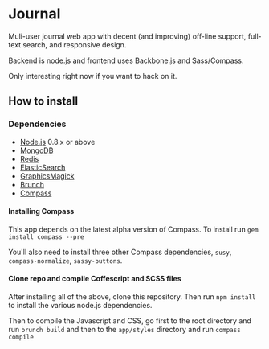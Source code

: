 # Journal

Muli-user journal web app with decent (and improving) off-line support, full-text search, and responsive design.

Backend is node.js and frontend uses Backbone.js and Sass/Compass.

Only interesting right now if you want to hack on it.

## How to install

### Dependencies

* [Node.js](http://nodejs.org/) 0.8.x or above
* [MongoDB](http://www.mongodb.org/)
* [Redis](http://redis.io/)
* [ElasticSearch](http://www.elasticsearch.org/)
* [GraphicsMagick](http://www.graphicsmagick.org/)
* [Brunch](http://brunch.io/)
* [Compass](http://compass-style.org/)

#### Installing Compass
This app depends on the latest alpha version of Compass. To install run `gem install compass --pre`

You'll also need to install three other Compass dependencies, `susy`, `compass-normalize`, `sassy-buttons`.

#### Clone repo and compile Coffescript and SCSS files

After installing all of the above, clone this repository. Then run `npm install` to install the various node.js dependencies.

Then to compile the Javascript and CSS, go first to the root directory and run `brunch build` and then to the `app/styles` directory and run `compass compile`
